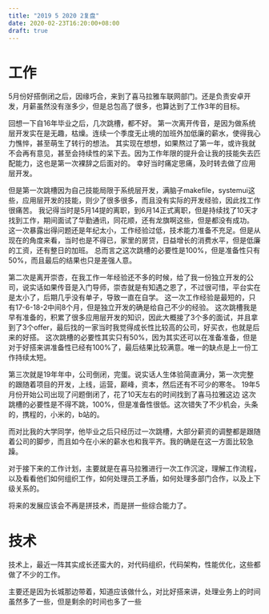 ```yaml
---
title: "2019 5 2020 2复盘"
date: 2020-02-23T16:20:00+08:00
draft: true
---
```


# 工作

5月份好搭倒闭之后，因缘巧合，来到了喜马拉雅车联网部门。还是负责安卓开发，月薪虽然没有涨多少，但是总包高了很多，也算达到了工作3年的目标。

回想一下自16年毕业之后，几次跳槽，都不好。
第一次离开传音，是因为做系统层开发实在是无趣，枯燥。连续一个季度无止境的加班外加低廉的薪水，使得我心力憔悴，甚至萌生了转行的想法。
其实现在想想，如果熬过了第一年，或许我就不会再有意见，甚至会持续性的呆下去。因为工作年限的提升会让我的技能失去匹配能力，这也是第一次裸辞之后面对的。
幸好当时痛定思痛，及时转去做了应用层开发。

但是第一次跳槽因为自己技能局限于系统层开发，满脑子makefile，systemui这些，应用层开发的技能，则少了很多很多，而且没有实际的开发经验，因此找工作很痛苦。
我记得当时是5月14提的离职，到6月14正式离职，但是持续找了10天才找到工作，期间面试了华勤通讯，同花顺，还有龙旗啊这些，但是都没有成功。
这一次暴露出得问题还是年纪太小，工作经验过低，技术能力准备不充足。但是从现在的角度来看，当时也是不得已，家里的房贷，日益增长的消费水平，但是低廉的工资，还有整日的加班。
总而言之这次跳槽的必要性是100%，但是准备性只有50%，而且最后的结果也只是差强人意。

第二次是离开崇杏，在我工作一年经验还不多的时候，给了我一份独立开发的公司，说实话如果传音是入门导师，崇杏就是有知遇之恩了，不过很可惜，平台实在是太小了，后期几乎没有单子，导致一直在自学。
这一次工作经验是最短的，只有17-6-18-2中间8个月，但是独立开发的确是给自己不少的经验。
这次跳槽我是早有准备的，积累了很多应用层开发的知识，因此大概接了3个多的面试，并且拿到了3个offer，最后找的一家当时我觉得成长性比较高的公司，好买衣，也就是后来的好搭。
这次跳槽的必要性其实只有50%，因为其实还可以在准备准备，但是对于好搭来讲准备性已经有100%了，最后结果比较满意。唯一的缺点是上一份工作持续太短。

第三次就是19年年中，公司倒闭，完蛋。说实话人生体验简直满分，第一次完整的跟随着项目的开发，上线，运营，巅峰，资本，然后还有不可少的寒冬。
19年5月份开始公司出现了问题倒闭了，花了10天左右的时间找到了喜马拉雅这边
这次跳槽的必要性是不得不跳，100%，但是准备性很低。这次错失了不少机会，头条的，携程的，小米的，b站的。

而对比我的大学同学，他毕业之后只经历过一次跳槽，大部分薪资的调整都是跟随着公司的脚步，而且如今在小米的薪水也和我平齐。我的确是在这一方面比较急躁。

对于接下来的工作计划，主要就是在喜马拉雅进行一次工作沉淀，理解工作流程，以及看看他们如何组织工作，如何处理员工矛盾，如何处理多部门合作，以及上下级关系的。

将来的发展应该会不再是拼技术，而是拼一些综合能力了。

# 技术

技术上，最近一阵其实成长还蛮大的，对代码组织，代码架构，性能优化，这些都做了不少的工作。

主要还是因为长城那边带着，知道应该做什么，对比好搭来讲，处理业务上的时间虽然多了一些，但是剩余的时间也多了一些